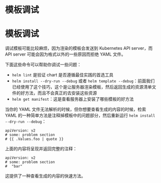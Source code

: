 # 模板调试

[ ](https://github.com/cnych/qikqiak.com/edit/master/docs/helm/templates/debug.md "编辑此页")

# 模板调试

调试模板可能比较麻烦，因为渲染的模板会发送到 Kubernetes API server，而 API server 可能会因为格式以外的一些原因而拒绝 YAML 文件。

下面这些命令可以帮助你调试一些问题：

  * `helm lint` 是验证 chart 是否遵循最佳实践的首选工具
  * `helm install --dry-run --debug` 或者 `helm template --debug`：前面我们已经使用了这个技巧，这个是让服务器渲染模板，然后返回生成的资源清单文件的好方法，而且不会真正的去安装这些资源
  * `helm get manifest`：这是查看服务器上安装了哪些模板的好方法



当你的 YAML 文件无法解析的时候，但你想要查看生成的内容的时候，检索 YAML 的一种简单方法是注释掉模板中的问题部分，然后重新运行 `helm install --dry-run --debug`：
    
    
    apiVersion: v2
    # some: problem section
    # {{ .Values.foo | quote }}
    

上面的内容将呈现并返回完整的注释：
    
    
    apiVersion: v2
    # some: problem section
    #  "bar"
    

这提供了一种查看生成的内容的快速方法。
